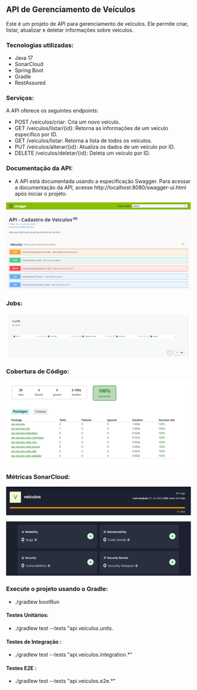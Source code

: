 ## API de Gerenciamento de Veículos

Este é um projeto de API para gerenciamento de veículos. Ele permite criar, listar, atualizar e deletar informações sobre veículos.

### Tecnologias utilizadas:

- Java 17
- SonarCloud
- Spring Boot
- Gradle
- RestAssured

### Serviços:

A API oferece os seguintes endpoints:

- POST /veiculos/criar: Cria um novo veículo.
- GET /veiculos/listar/{id}: Retorna as informações de um veículo específico por ID.
- GET /veiculos/listar: Retorna a lista de todos os veículos.
- PUT /veiculos/alterar/{id}: Atualiza os dados de um veículo por ID.
- DELETE /veiculos/deletar/{id}: Deleta um veículo por ID.

### Documentação da API:

- A API está documentada usando a especificação Swagger. Para acessar a documentação da API, acesse http://localhost:8080/swagger-ui.html após iniciar o projeto.

![](swagger.PNG)

### Jobs:

![](jobs.PNG)

### Cobertura de Código:

![](test.PNG)

### Métricas SonarCloud:

![](sonar-cloud-1.PNG)

![](report-sonarCloud.PNG)

### Execute o projeto usando o Gradle:
- ./gradlew bootRun

#### Testes Unitários:
- ./gradlew test --tests "api.veiculos.units.

#### Testes de Integração :
- ./gradlew test --tests "api.veiculos.integration.*"

#### Testes E2E :
- ./gradlew test --tests "api.veiculos.e2e.*"
